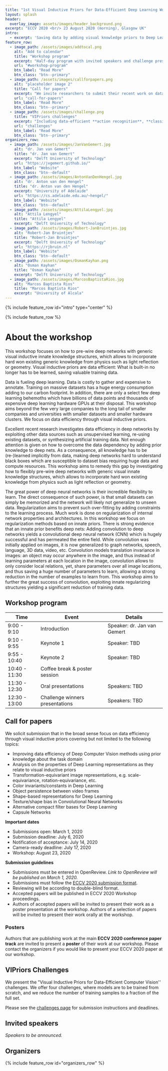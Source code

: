 ```yaml
---
title: "1st Visual Inductive Priors for Data-Efficient Deep Learning Workshop"
layout: splash
header:
  overlay_image: assets/images/header_background.png
excerpt: "ECCV 2020 <br/> 23 August 2020 (morning), Glasgow UK"
intro:
  - excerpt: 'Saving data by adding visual knowledge priors to Deep Learning'
feature_row:
  - image_path: /assets/images/addtocal.png
    alt: "Add to calendar"
    title: "Workshop program"
    excerpt: "Half-day program with invited speakers and challenge presentations."
    url: "#workshop-program"
    btn_label: "Read More"
    btn_class: "btn--primary"
  - image_path: /assets/images/callforpapers.png
    alt: "placeholder image 2"
    title: "Call for papers"
    excerpt: "We invite researchers to submit their recent work on data-efficient computer vision."
    url: "call-for-papers"
    btn_label: "Read More"
    btn_class: "btn--primary"
  - image_path: /assets/images/challenge.png
    title: "VIPriors challenges"
    excerpt: "Including data-efficient **action recognition**, **classification**, **detection** and **segmentation**."
    url: "challenges"
    btn_label: "Read More"
    btn_class: "btn--primary"
organizers_row:
  - image_path: /assets/images/JanVanGemert.jpg
    alt: "dr. Jan van Gemert"
    title: "dr. Jan van Gemert"
    excerpt: "Delft University of Technology"
    url: "https://jvgemert.github.io/"
    btn_label: "Website"
    btn_class: "btn--default"
  - image_path: /assets/images/AntonVanDenHengel.jpg
    alt: "dr. Anton van den Hengel"
    title: "dr. Anton van den Hengel"
    excerpt: "University of Adelaide"
    url: "https://cs.adelaide.edu.au/~hengel/"
    btn_label: "Website"
    btn_class: "btn--default"
  - image_path: /assets/images/AttilaLengyel.jpg
    alt: "Attila Lengyel"
    title: "Attila Lengyel"
    excerpt: "Delft University of Technology"
  - image_path: /assets/images/Robert-JanBruintjes.jpg
    alt: "Robert-Jan Bruintjes"
    title: "Robert-Jan Bruintjes"
    excerpt: "Delft University of Technology"
    url: "https://rjbruin.nl"
    btn_label: "Website"
    btn_class: "btn--default"
  - image_path: /assets/images/OsmanKayhan.png
    alt: "Osman Kayhan"
    title: "Osman Kayhan"
    excerpt: "Delft University of Technology"
  - image_path: /assets/images/MarcosBaptistaRios.jpg
    alt: "Marcos Baptista Rios"
    title: "Marcos Baptista Rios"
    excerpt: "University of Alcala"
---
```


{% include feature_row id="intro" type="center" %}

{% include feature_row %}

# About the workshop

This workshop focuses on how to pre-wire deep networks with generic visual inductive innate knowledge structures, which allows to incorporate hard won existing generic knowledge from physics such as light reflection or geometry. Visual inductive priors are data efficient: What is built-in no longer has to be learned, saving valuable training data.


Data is fueling deep learning. Data is costly to gather and expensive to annotate. Training on massive datasets has a huge energy consumption adding to our carbon footprint. In addition, there are only a select few deep learning behemoths which have billions of data points and thousands of expensive deep learning hardware GPUs at their disposal. This workshop aims beyond the few very large companies to the long tail of smaller companies and universities with smaller datasets and smaller hardware clusters. We focus on data efficiency through visual inductive priors.

Excellent recent research investigates data efficiency in deep networks by exploiting other data sources such as unsupervised learning, re-using existing datasets, or synthesizing artificial training data. Not enough attention is given on how to overcome the data dependency by adding prior knowledge to deep nets.  As a consequence, all knowledge has to be (re-)learned implicitly from data, making deep networks hard to understand black boxes which are susceptible to dataset bias requiring huge data and compute resources.  This workshop aims to remedy this gap by investigating how to flexibly pre-wire deep networks with generic visual innate knowledge structures, which allows to incorporate hard won existing  knowledge from physics such as light reflection or geometry.

The great power of deep neural networks is their incredible flexibility to learn. The direct consequence of such power, is that small datasets can simply be memorized and the network will likely not generalize to unseen data. Regularization aims to prevent such over-fitting by adding constraints to the learning process. Much work is done on regularization of internal network properties and architectures. In this workshop we focus on regularization methods based on innate priors. There is strong evidence that an innate prior benefits deep nets: Adding convolution  to deep networks yields a convolutional deep neural network (CNN) which is hugely successful and has permeated the entire field. While convolution was initially applied on images, it is now generalized to graph networks, speech, language,  3D data, video, etc. Convolution models translation invariance in images: an object may occur anywhere in the image, and thus instead of learning parameters at each location in the image, convolution allows to only consider local relations, yet, share parameters over all image locations, and thus saving a huge number of parameters to learn, allowing a strong reduction in the number of examples to learn from. This workshop aims to further the great success of convolution, exploiting innate regularizing structures yielding a significant reduction of training data.

## Workshop program

| Time          | Event                           | Details                     |
| ------------- | ------------------------------- | --------------------------- |
| 9:00 - 9:10   | Introduction                    | Speaker: dr. Jan van Gemert |
| 9:10 - 9:55   | Keynote 1                       | Speaker: TBD                |
| 9:55 - 10:40  | Keynote 2                       | Speaker: TBD                |
| 10:40 - 11:30 | Coffee break & poster session   |                             |
| 11:30 - 12:30 | Oral presentations              | Speakers: TBD               |
| 12:30 - 13:00 | Challenge winners presentations | Speakers: TBD               |

## Call for papers

We solicit submission that in the broad sense focus on data efficiency through visual inductive priors covering but not limited to the following topics:

- Improving data efficiency of Deep Computer Vision methods using prior knowledge about the task domain
- Analysis on the properties of Deep Learning representations as they relate to visual inductive priors
- Transformation-equivariant image representations, e.g. scale-equivariance, rotation-equivariance, etc.
- Color invariants/constants in Deep Learning
- Object persistence between video frames
- Shape-based representations for Deep Learning
- Texture/shape bias in Convolutional Neural Networks
- Alternative compact filter bases for Deep Learning
- Capsule Networks

**Important dates**

- Submissions open: March 1, 2020
- Submission deadline: July 6, 2020
- Notification of acceptance: July 14, 2020
- Camera-ready deadline: July 17, 2020
- Workshop: August 23, 2020

**Submission guidelines**

- Submissions must be entered in OpenReview. *Link to OpenReview will be published on March 1, 2020.*
- Submissions must follow the [ECCV 2020 submission format](https://eccv2020.eu/author-instructions/).
- Reviewing will be according to double-blind format.
- Accepted papers will be published in ECCV 2020 Workshop proceedings.
- Authors of accepted papers will be invited to present their work as a poster presentation at the workshop. Authors of a selection of papers will be invited to present their work orally at the workshop.

### Posters

Authors that are publishing work at the main **ECCV 2020 conference paper track** are invited to present a **poster** of their work at our workshop. Please contact the organizers if you would like to present your ECCV 2020 paper at our workshop.

## VIPriors Challenges

We present the "Visual Inductive Priors for Data-Efficient Computer Vision'' challenges. We offer four challenges, where models are to be trained from scratch, and we reduce the number of training samples to a fraction of the full set.

Please see the [challenges page](/challenges) for submission instructions and deadlines.

## Invited speakers

*Speakers to be announced.*

## Organizers

{% include feature_row id="organizers_row" %}
